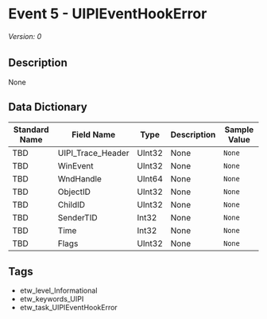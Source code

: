 # Event 5 - UIPIEventHookError
###### Version: 0

## Description
None

## Data Dictionary
|Standard Name|Field Name|Type|Description|Sample Value|
|---|---|---|---|---|
|TBD|UIPI_Trace_Header|UInt32|None|`None`|
|TBD|WinEvent|UInt32|None|`None`|
|TBD|WndHandle|UInt64|None|`None`|
|TBD|ObjectID|UInt32|None|`None`|
|TBD|ChildID|UInt32|None|`None`|
|TBD|SenderTID|Int32|None|`None`|
|TBD|Time|Int32|None|`None`|
|TBD|Flags|UInt32|None|`None`|

## Tags
* etw_level_Informational
* etw_keywords_UIPI
* etw_task_UIPIEventHookError